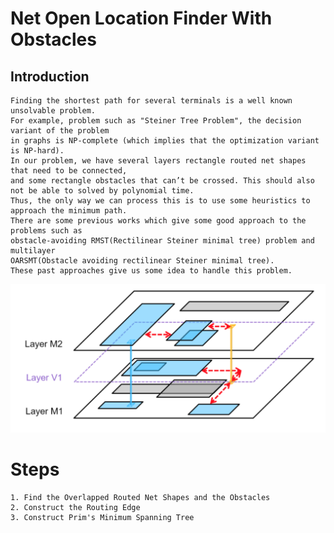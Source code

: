 # Net Open Location Finder With Obstacles

Introduction
-------------
    
    Finding the shortest path for several terminals is a well known unsolvable problem. 
    For example, problem such as "Steiner Tree Problem", the decision variant of the problem 
    in graphs is NP-complete (which implies that the optimization variant is NP-hard). 
    In our problem, we have several layers rectangle routed net shapes that need to be connected, 
    and some rectangle obstacles that can’t be crossed. This should also not be able to solved by polynomial time. 
    Thus, the only way we can process this is to use some heuristics to approach the minimum path. 
    There are some previous works which give some good approach to the problems such as 
    obstacle-avoiding RMST(Rectilinear Steiner minimal tree) problem and multilayer 
    OARSMT(Obstacle avoiding rectilinear Steiner minimal tree). 
    These past approaches give us some idea to handle this problem.

![image](https://github.com/muachilin/Net-Open-Location-Finder-With-Obstacles/blob/master/problem_example.png)

Steps
======

    1. Find the Overlapped Routed Net Shapes and the Obstacles
    2. Construct the Routing Edge
    3. Construct Prim's Minimum Spanning Tree
